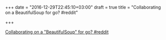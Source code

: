 +++
date = "2016-12-29T22:45:10+03:00"
draft = true
title = "Collaborating on a BeautifulSoup for go?  #reddit"

+++

<p><a href="https://t.co/ku5AO9j4ii">Collaborating on a "BeautifulSoup" for go?  #reddit</a></p>
